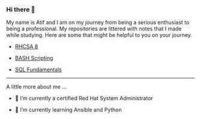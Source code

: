 ### Hi there 👋

My name is Atif and I am on my journey from being a serious enthusiast to being a professional. My repositories are littered with notes that I made while studying. Here are some that might be helpful to you on your journey.

* [RHCSA 8](https://github.com/doctypehuman/rhcsa2021)

* [BASH Scripting](https://github.com/doctypehuman/bash)

* [SQL Fundamentals](https://github.com/doctypehuman/sql)

---
A little more about me ...

- 🔭 I’m currently a certified Red Hat System Administrator 

- 🌱 I’m currently learning Ansible and Python

<!--
**doctypehuman/doctypehuman** is a ✨ _special_ ✨ repository because its `README.md` (this file) appears on your GitHub profile.

Here are some ideas to get you started:

- 🔭 I’m currently working on ...
- 🌱 I’m currently learning ...
- 👯 I’m looking to collaborate on ...
- 🤔 I’m looking for help with ...
- 💬 Ask me about ...
- 📫 How to reach me: ...
- 😄 Pronouns: ...
- ⚡ Fun fact: ...
-->
